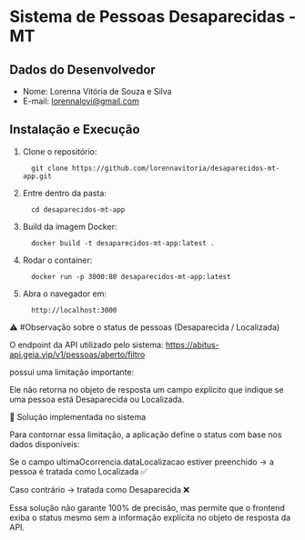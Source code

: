 # Sistema de Pessoas Desaparecidas - MT

## Dados do Desenvolvedor
- Nome: Lorenna Vitória de Souza e Silva
- E-mail: lorennalovi@gmail.com

## Instalação e Execução

1. Clone o repositório:

         git clone https://github.com/lorennavitoria/desaparecidos-mt-app.git

2. Entre dentro da pasta:

         cd desaparecidos-mt-app

3. Build da imagem Docker:

         docker build -t desaparecidos-mt-app:latest .

4. Rodar o container:

         docker run -p 3000:80 desaparecidos-mt-app:latest

5. Abra o navegador em:

         http://localhost:3000





⚠️ #Observação sobre o status de pessoas (Desaparecida / Localizada)

O endpoint da API utilizado pelo sistema:
https://abitus-api.geia.vip/v1/pessoas/aberto/filtro

possui uma limitação importante:

Ele não retorna no objeto de resposta um campo explícito que indique se uma pessoa está Desaparecida ou Localizada.

🔧 Solução implementada no sistema

Para contornar essa limitação, a aplicação define o status com base nos dados disponíveis:

Se o campo ultimaOcorrencia.dataLocalizacao estiver preenchido → a pessoa é tratada como Localizada ✅

Caso contrário → tratada como Desaparecida ❌

Essa solução não garante 100% de precisão, mas permite que o frontend exiba o status mesmo sem a informação explícita no objeto de resposta da API.
